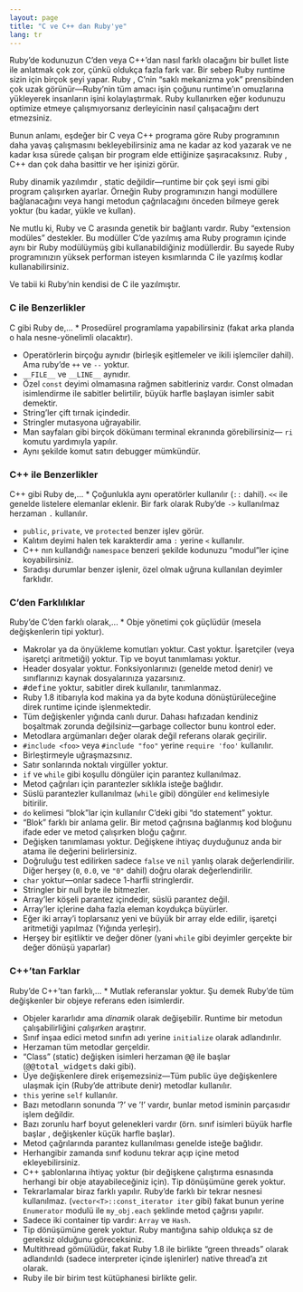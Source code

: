 ```yaml
---
layout: page
title: "C ve C++ dan Ruby'ye"
lang: tr
---
```


Ruby’de kodunuzun C’den veya C++’dan nasıl farklı olacağını bir bullet
liste ile anlatmak çok zor, çünkü oldukça fazla fark var. Bir sebep Ruby
runtime sizin için birçok şeyi yapar. Ruby , C’nin “saklı mekanizma yok”
prensibinden çok uzak görünür—Ruby’nin tüm amacı işin çoğunu runtime’ın
omuzlarına yükleyerek insanların işini kolaylaştırmak. Ruby kullanırken
eğer kodunuzu optimize etmeye çalışmıyorsanız derleyicinin nasıl
çalışacağını dert etmezsiniz.

Bunun anlamı, eşdeğer bir C veya C++ programa göre Ruby programının daha
yavaş çalışmasını bekleyebilirsiniz ama ne kadar az kod yazarak ve ne
kadar kısa sürede çalışan bir program elde ettiğinize şaşıracaksınız.
Ruby , C++ dan çok daha basittir ve her işinizi görür.

Ruby dinamik yazılımdır , static değildir—runtime bir çok şeyi ismi gibi
program çalışırken ayarlar. Örneğin Ruby programınızın hangi modüllere
bağlanacağını veya hangi metodun çağrılacağını önceden bilmeye gerek
yoktur (bu kadar, yükle ve kullan).

Ne mutlu ki, Ruby ve C arasında genetik bir bağlantı vardır. Ruby
“extension modüles” destekler. Bu modüller C’de yazılmış ama Ruby
programın içinde aynı bir Ruby modülüymüş gibi kullanabildiğiniz
modüllerdir. Bu sayede Ruby programınızın yüksek performan isteyen
kısımlarında C ile yazılmış kodlar kullanabilirsiniz.

Ve tabii ki Ruby’nin kendisi de C ile yazılmıştır.

### C ile Benzerlikler

 C gibi Ruby de,... * Prosedürel programlama yapabilirsiniz (fakat arka planda o hala
  nesne-yönelimli olacaktır).
* Operatörlerin birçoğu aynıdır (birleşik eşitlemeler ve ikili
  işlemciler dahil). Ama ruby’de `++` ve `--` yoktur.
* `__FILE__` ve `__LINE__` aynıdır.
* Özel `const` deyimi olmamasına rağmen sabitleriniz vardır. Const
  olmadan isimlendirme ile sabitler belirtilir, büyük harfle başlayan
  isimler sabit demektir.
* String’ler çift tırnak içindedir.
* Stringler mutasyona uğrayabilir.
* Man sayfaları gibi birçok dökümanı terminal ekranında görebilirsiniz—
  `ri` komutu yardımıyla yapılır.
* Aynı şekilde komut satırı debugger mümkündür.

### C++ ile Benzerlikler

 C++ gibi Ruby de,... * Çoğunlukla aynı operatörler kullanılır (`::` dahil). `<<` ile genelde
  listelere elemanlar eklenir. Bir fark olarak Ruby’de `->` kullanılmaz
  herzaman `.` kullanılır.
* `public`, `private`, ve `protected` benzer işlev görür.
* Kalıtım deyimi halen tek karakterdir ama `:` yerine `<` kullanılır.
* C++ nın kullandığı `namespace` benzeri şekilde kodunuzu “modul”ler
  içine koyabilirsiniz.
* Sıradışı durumlar benzer işlenir, özel olmak uğruna kullanılan
  deyimler farklıdır.

### C’den Farklılıklar

 Ruby’de C’den farklı olarak,... * Obje yönetimi çok güçlüdür (mesela değişkenlerin tipi yoktur).
* Makrolar ya da önyükleme komutları yoktur. Cast yoktur. İşaretçiler
  (veya işaretçi aritmetiği) yoktur. Tip ve boyut tanımlaması yoktur.
* Header dosyalar yoktur. Fonksiyonlarınızı (genelde metod denir) ve
  sınıflarınızı kaynak dosyalarınıza yazarsınız.
* <tt>#define</tt> yoktur, sabitler direk kullanılır, tanımlanmaz.
* Ruby 1.8 itibarıyla kod makina ya da byte koduna dönüştürüleceğine
  direk runtime içinde işlenmektedir.
* Tüm değişkenler yığında canlı durur. Dahası hafızadan kendiniz
  boşaltmak zorunda değilsiniz—garbage collector bunu kontrol eder.
* Metodlara argümanları değer olarak değil referans olarak geçirilir.
* `#include <foo>` veya `#include "foo"` yerine `require 'foo'`
  kullanılır.
* Birleştirmeyle uğraşmazsınız.
* Satır sonlarında noktalı virgüller yoktur.
* `if` ve `while` gibi koşullu döngüler için parantez kullanılmaz.
* Metod çağrıları için parantezler sıklıkla isteğe bağlıdır.
* Süslü parantezler kullanılmaz (`while` gibi) döngüler `end`
  kelimesiyle bitirilir.
* `do` kelimesi “blok”lar için kullanılır C’deki gibi “do statement”
  yoktur.
* “Blok” farklı bir anlama gelir. Bir metod çağrısına bağlanmış kod
  bloğunu ifade eder ve metod çalışırken bloğu çağırır.
* Değişken tanımlaması yoktur. Değişkene ihtiyaç duyduğunuz anda bir
  atama ile değerini belirlersiniz.
* Doğruluğu test edilirken sadece `false` ve `nil` yanlış olarak
  değerlendirilir. Diğer herşey (`0`, `0.0`, ve `"0"` dahil) doğru
  olarak değerlendirilir.
* `char` yoktur—onlar sadece 1-harfli stringlerdir.
* Stringler bir null byte ile bitmezler.
* Array’ler köşeli parantez içindedir, süslü parantez değil.
* Array’ler içlerine daha fazla eleman koydukça büyürler.
* Eğer iki array’i toplarsanız yeni ve büyük bir array elde edilir,
  işaretçi aritmetiği yapılmaz (Yığında yerleşir).
* Herşey bir eşitliktir ve değer döner (yani `while` gibi deyimler
  gerçekte bir değer dönüşü yaparlar)

### C++’tan Farklar

 Ruby’de C++’tan farklı,... * Mutlak referanslar yoktur. Şu demek Ruby’de tüm değişkenler bir objeye
  referans eden isimlerdir.
* Objeler kararlıdır ama *dinamik* olarak değişebilir. Runtime bir
  metodun çalışabilirliğini *çalışırken* araştırır.
* Sınıf inşaa edici metod sınıfın adı yerine `initialize` olarak
  adlandırılır.
* Herzaman tüm metodlar gerçeldir.
* “Class” (static) değişken isimleri herzaman <tt>@@</tt> ile başlar
  (<tt>@@total\_widgets</tt> daki gibi).
* Üye değişkenlere direk erişemezsiniz—Tüm public üye değişkenlere
  ulaşmak için (Ruby’de attribute denir) metodlar kullanılır.
* `this` yerine `self` kullanılır.
* Bazı metodların sonunda ’?’ ve ’!’ vardır, bunlar metod isminin
  parçasıdır işlem değildir.
* Bazı zorunlu harf boyut gelenekleri vardır (örn. sınıf isimleri büyük
  harfle başlar , değişkenler küçük harfle başlar).
* Metod çağrılarında parantez kullanılması genelde isteğe bağlıdır.
* Herhangibir zamanda sınıf kodunu tekrar açıp içine metod
  ekleyebilirsiniz.
* C++ şablonlarına ihtiyaç yoktur (bir değişkene çalıştırma esnasında
  herhangi bir obje atayabileceğiniz için). Tip dönüşümüne gerek yoktur.
* Tekrarlamalar biraz farklı yapılır. Ruby’de farklı bir tekrar nesnesi
  kullanılmaz. (`vector<T>::const_iterator iter` gibi) fakat bunun
  yerine `Enumerator` modulü ile `my_obj.each` şeklinde metod çağrısı
  yapılır.
* Sadece iki container tip vardır: `Array` ve `Hash`.
* Tip dönüşümüne gerek yoktur. Ruby mantığına sahip oldukça sz de
  gereksiz olduğunu göreceksiniz.
* Multithread gömülüdür, fakat Ruby 1.8 ile birlikte “green threads”
  olarak adlandırıldı (sadece interpreter içinde işlenirler) native
  thread’a zıt olarak.
* Ruby ile bir birim test kütüphanesi birlikte gelir.

